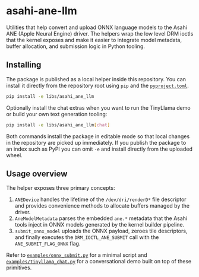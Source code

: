 # asahi-ane-llm

Utilities that help convert and upload ONNX language models to the Asahi ANE
(Apple Neural Engine) driver. The helpers wrap the low level DRM ioctls that the
kernel exposes and make it easier to integrate model metadata, buffer
allocation, and submission logic in Python tooling.

## Installing

The package is published as a local helper inside this repository. You can
install it directly from the repository root using `pip` and the [`pyproject.toml`](pyproject.toml).

```bash
pip install -e libs/asahi_ane_llm
```

Optionally install the chat extras when you want to run the TinyLlama demo or
build your own text generation tooling:

```bash
pip install -e libs/asahi_ane_llm[chat]
```

Both commands install the package in editable mode so that local changes in the
repository are picked up immediately. If you publish the package to an index
such as PyPI you can omit `-e` and install directly from the uploaded wheel.

## Usage overview

The helper exposes three primary concepts:

1. `ANEDevice` handles the lifetime of the `/dev/dri/renderD*` file descriptor
   and provides convenience methods to allocate buffers managed by the driver.
2. `AneModelMetadata` parses the embedded `ane.*` metadata that the Asahi tools
   inject in ONNX models generated by the kernel builder pipeline.
3. `submit_onnx_model` uploads the ONNX payload, zeroes tile descriptors, and
   finally executes the `DRM_IOCTL_ANE_SUBMIT` call with the `ANE_SUBMIT_FLAG_ONNX`
   flag.

Refer to [`examples/onnx_submit.py`](../../examples/onnx_submit.py) for a minimal
script and [`examples/tinyllama_chat.py`](../../examples/tinyllama_chat.py) for a
conversational demo built on top of these primitives.

